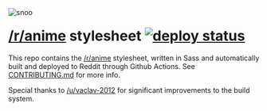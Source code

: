 <img align="left" alt="snoo" src="https://files.catbox.moe/zo0m5c.png">

# [/r/anime](https://www.reddit.com/r/anime) stylesheet [![deploy status](https://img.shields.io/github/deployments/eritbh/fdsa/production?label=deploy)](https://github.com/r-anime/stylesheet/deployments/activity_log?environment=production)


This repo contains the [/r/anime](https://www.reddit.com/r/anime) stylesheet, written in Sass and automatically built and deployed to Reddit through Github Actions. See [CONTRIBUTING.md](/CONTRIBUTING.md) for more info.

Special thanks to [/u/vaclav-2012](https://www.reddit.com/user/vaclav-2012) for significant improvements to the build system.
